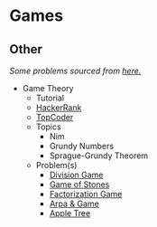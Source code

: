 # Games 

## Other
  *Some problems sourced from [here.](http://codeforces.com/blog/entry/54526?#comment-385354)*
  * Game Theory
  	* Tutorial
  	 * [HackerRank](https://www.hackerrank.com/topics/game-theory-and-grundy-numbers)
      * [TopCoder](https://www.topcoder.com/community/data-science/data-science-tutorials/algorithm-games/)
    * Topics
       * Nim
       * Grundy Numbers
       * Sprague-Grundy Theorem
    * Problem(s)
      * [Division Game](https://uva.onlinejudge.org/index.php?option=onlinejudge&page=show_problem&problem=2959)
      * [Game of Stones](http://codeforces.com/problemset/problem/768/E) [](59)
      * [Factorization Game](https://www.hackerearth.com/problem/algorithm/mancunian-and-factorization-game-b8794702/) [](61)
      * [Arpa & Game](http://codeforces.com/contest/850/problem/C) [](66)
      * [Apple Tree](http://codeforces.com/contest/812/problem/E) [](67)

